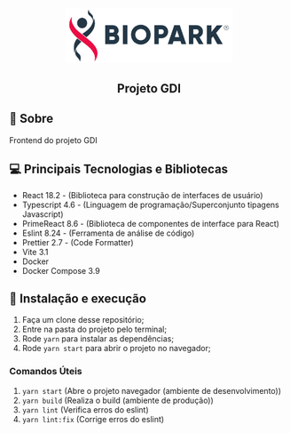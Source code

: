<h3 align="center">
<img alt="dev" width="300px" src="../.github/bioparkLogo.png" />
</h3>
<h2 align="center">
  Projeto GDI
</h2>

## 🚀 Sobre

Frontend do projeto GDI

## 💻 Principais Tecnologias e Bibliotecas

- React 18.2 - (Biblioteca para construção de interfaces de usuário)
- Typescript 4.6 - (Linguagem de programação/Superconjunto tipagens Javascript)
- PrimeReact 8.6 - (Biblioteca de componentes de interface para React)
- Eslint 8.24 - (Ferramenta de análise de código)
- Prettier 2.7 - (Code Formatter)
- Vite 3.1
- Docker
- Docker Compose 3.9

## 🚀 Instalação e execução

1. Faça um clone desse repositório;
2. Entre na pasta do projeto pelo terminal;
3. Rode `yarn` para instalar as dependências;
4. Rode `yarn start` para abrir o projeto no navegador;

### Comandos Úteis

1. `yarn start` (Abre o projeto navegador (ambiente de desenvolvimento))
2. `yarn build` (Realiza o build (ambiente de produção))
3. `yarn lint` (Verifica erros do eslint)
4. `yarn lint:fix` (Corrige erros do eslint)
